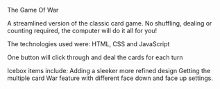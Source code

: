 The Game Of War

A streamlined version of the classic card game. No shuffling, dealing or counting required, the computer will do it all for you! 

The technologies used were: HTML, CSS and JavaScript

One button will click through and deal the cards for each turn

Icebox items include:
Adding a sleeker more refined design
Getting the multiple card War feature with different face down and face up settings.
